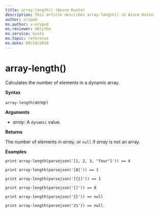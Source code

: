 ```yaml
---
title: array-length() (Azure Kusto)
description: This article describes array-length() in Azure Kusto.
author: orspod
ms.author: v-orspod
ms.reviewer: mblythe
ms.service: kusto
ms.topic: reference
ms.date: 09/24/2018
---
```

# array-length()

Calculates the number of elements in a dynamic array.

**Syntax**

`array-length(`*array*`)`

**Arguments**

* *array*: A `dynamic` value.

**Returns**

The number of elements in *array*, or `null` if *array* is not an array.

**Examples**

```kusto
print array-length(parsejson('[1, 2, 3, "four"]')) == 4

print array-length(parsejson('[8]')) == 1

print array-length(parsejson('[{}]')) == 1

print array-length(parsejson('[]')) == 0

print array-length(parsejson('{}')) == null

print array-length(parsejson('21')) == null
```